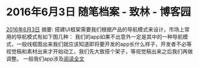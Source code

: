 
# 2016年6月3日 随笔档案 - 致林 - 博客园






[2016年6月3日](https://www.cnblogs.com/bincoding/archive/2016/06/03.html)
摘要: 搭建UI框架需要我们根据产品的导航模式来设计，市场上常用的导航模式有如下图几种： 我们的app如果不出意外一定是其中的一种导航模式，一般线框图出来我们就应该知道即将要开发的app长什么样子，开发者不必等视觉稿和素材出来才开始动工，我们先大致搭个架子，等视觉稿出来之后我们再做调整。 一般我们app涉及[阅读全文](https://www.cnblogs.com/bincoding/p/5557076.html)

